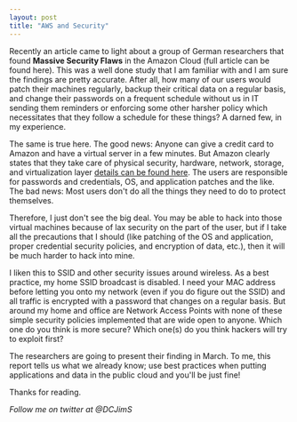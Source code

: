 ```yaml
---
layout: post
title: "AWS and Security"
---
```


Recently an article came to light about a group of German researchers that found **Massive Security Flaws** in the 
Amazon Cloud (full article can be found here). This was a well done study that I am familiar with and I am sure the 
findings are pretty accurate. After all, how many of our users would patch their machines regularly, backup their 
critical data on a regular basis, and change their passwords on a frequent schedule without us in IT sending them 
reminders or enforcing some other harsher policy which necessitates that they follow a schedule for these things? 
A darned few, in my experience.

The same is true here. The good news: Anyone can give a credit card to Amazon and have a virtual server in a few minutes. 
But Amazon clearly states that they take care of physical security, hardware, network, storage, and virtualization layer 
[details can be found here](http://aws.amazon.com/articles/1697?_encoding=UTF8&jiveRedirect=1).  The users are responsible 
for passwords and credentials, OS, and application patches and the like. The bad news: Most users don't do all the things 
they need to do to protect themselves.

Therefore, I just don't see the big deal. You may be able to hack into those virtual machines because of lax security on 
the part of the user, but if I take all the precautions that I should (like patching of the OS and application, proper 
credential security policies, and encryption of data, etc.), then it will be much harder to hack into mine.

I liken this to SSID and other security issues around wireless. As a best practice, my home SSID broadcast is disabled.  I need 
your MAC address before letting you onto my network (even if you do figure out the SSID) and all traffic is encrypted with 
a password that changes on a regular basis. But around my home and office are Network Access Points with none of these 
simple security policies implemented that are wide open to anyone. Which one do you think is more secure? Which one(s) 
do you think hackers will try to exploit first?

The researchers are going to present their finding in March.  To me, this report tells us what we already know; use best 
practices when putting applications and data in the public cloud and you'll be just fine!

Thanks for reading.

*Follow me on twitter at @DCJimS*

